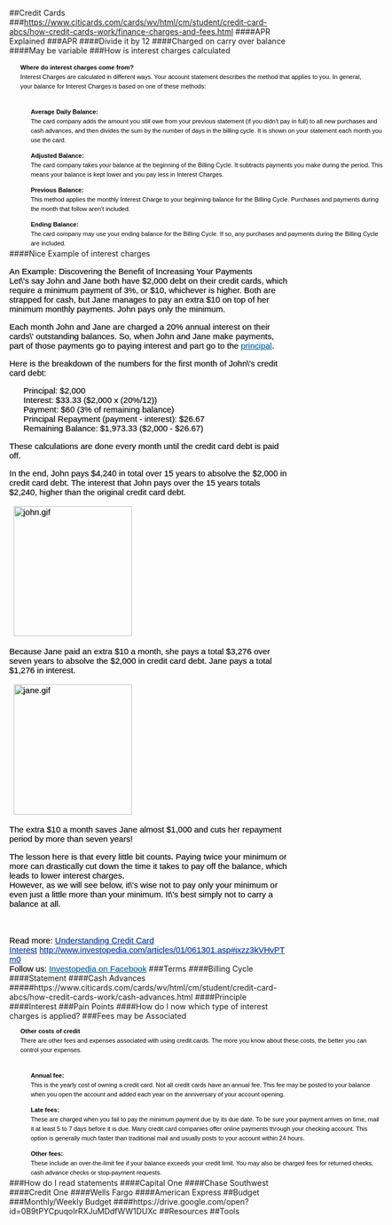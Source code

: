 ##Credit Cards
###https://www.citicards.com/cards/wv/html/cm/student/credit-card-abcs/how-credit-cards-work/finance-charges-and-fees.html
####APR Explained
###APR
####Divide it by 12
####Charged on carry over balance
####May be variable
###How is interest charges calculated
<p style="padding-left: 20px; padding-right: 20px; width: 636px; color: rgb(0, 0, 0); font-family: Verdana, Arial, Helvetica, sans-serif; font-size: 11px; line-height: 17px;"><strong>Where do interest charges come from?</strong><br>Interest Charges are calculated in different ways. Your account statement describes the method that applies to you. In general, your balance for Interest Charges is based on one of these methods:</p><br style="color: rgb(0, 0, 0); font-family: Verdana, Arial, Helvetica, sans-serif; font-size: 11px; line-height: 17px;"><ul style="margin-top: -10px; margin-bottom: -10px; width: 636px; list-style-type: none; color: rgb(0, 0, 0); font-family: Verdana, Arial, Helvetica, sans-serif; font-size: 11px; line-height: 17px;"><p style="padding-left: 20px; padding-right: 20px; width: 636px;"><strong>Average Daily Balance:</strong>&nbsp;<br>The card company adds the amount you still owe from your previous statement (if you didn’t pay in full) to all new purchases and cash advances, and then divides the sum by the number of days in the billing cycle. It is shown on your statement each month you use the card.</p><p style="padding-left: 20px; padding-right: 20px; width: 636px;"><strong>Adjusted Balance:</strong>&nbsp;<br>The card company takes your balance at the beginning of the Billing Cycle. It subtracts payments you make during the period. This means your balance is kept lower and you pay less in Interest Charges.</p><p style="padding-left: 20px; padding-right: 20px; width: 636px;"><strong>Previous Balance:</strong>&nbsp;<br>This method applies the monthly Interest Charge to your beginning balance for the Billing Cycle. Purchases and payments during the month that follow aren’t included.</p><p style="padding-left: 20px; padding-right: 20px; width: 636px;"><strong>Ending Balance:</strong>&nbsp;<br>The card company may use your ending balance for the Billing Cycle. If so, any purchases and payments during the Billing Cycle are included.</p></ul>
####Nice Example of interest charges
<p style="-webkit-tap-highlight-color: transparent; color: rgb(0, 0, 0); font-family: gandhiserif-regular-webfont, Helvetica, Arial, Verdana, sans-serif; font-size: 15px; line-height: normal; -webkit-text-stroke-width: 0.150000005960464px;">An Example: Discovering the Benefit of Increasing Your Payments<br style="-webkit-tap-highlight-color: transparent;">Let\'s say John and Jane both have $2,000 debt on their credit cards, which require a minimum payment of 3%, or $10, whichever is higher. Both are strapped for cash, but Jane manages to pay an extra $10 on top of her minimum monthly payments. John pays only the minimum.</p><p style="-webkit-tap-highlight-color: transparent; color: rgb(0, 0, 0); font-family: gandhiserif-regular-webfont, Helvetica, Arial, Verdana, sans-serif; font-size: 15px; line-height: normal; -webkit-text-stroke-width: 0.150000005960464px;">Each month John and Jane are charged a 20% annual interest on their cards\' outstanding balances. So, when John and Jane make payments, part of those payments go to paying interest and part go to the&nbsp;<a href="http://www.investopedia.com/terms/p/principal.asp" style="-webkit-tap-highlight-color: transparent; color: rgb(0, 91, 157); cursor: pointer;" target="_blank">principal</a>.</p><p style="-webkit-tap-highlight-color: transparent; color: rgb(0, 0, 0); font-family: gandhiserif-regular-webfont, Helvetica, Arial, Verdana, sans-serif; font-size: 15px; line-height: normal; -webkit-text-stroke-width: 0.150000005960464px;">Here is the breakdown of the numbers for the first month of John\'s credit card debt:</p><ul style="-webkit-tap-highlight-color: transparent; list-style: none; color: rgb(0, 0, 0); font-family: gandhiserif-regular-webfont, Helvetica, Arial, Verdana, sans-serif; font-size: 15px; line-height: normal; -webkit-text-stroke-width: 0.150000005960464px;"><li style="-webkit-tap-highlight-color: transparent;">Principal: $2,000</li><li style="-webkit-tap-highlight-color: transparent;">Interest: $33.33 ($2,000 x (20%/12))</li><li style="-webkit-tap-highlight-color: transparent;">Payment: $60 (3% of remaining balance)</li><li style="-webkit-tap-highlight-color: transparent;">Principal Repayment (payment - interest<span style="-webkit-text-stroke-width: 0.150000005960464px;">): $26.67</span></li><li style="-webkit-tap-highlight-color: transparent;">Remaining Balance: $1,973.33 ($2,000 - $26.67)</li></ul><p style="-webkit-tap-highlight-color: transparent; color: rgb(0, 0, 0); font-family: gandhiserif-regular-webfont, Helvetica, Arial, Verdana, sans-serif; font-size: 15px; line-height: normal; -webkit-text-stroke-width: 0.150000005960464px;">These calculations are done every month until the credit card debt is paid off.</p><p style="-webkit-tap-highlight-color: transparent; color: rgb(0, 0, 0); font-family: gandhiserif-regular-webfont, Helvetica, Arial, Verdana, sans-serif; font-size: 15px; line-height: normal; -webkit-text-stroke-width: 0.150000005960464px;">In the end, John pays $4,240 in total over 15 years to absolve the $2,000 in credit card debt. The interest that John pays over the 15 years totals $2,240, higher than the original credit card debt.</p><table align="center" border="0" cellpadding="0" cellspacing="0" style="-webkit-tap-highlight-color: transparent; border-collapse: separate; color: rgb(0, 0, 0); font-family: gandhiserif-regular-webfont, Helvetica, Arial, Verdana, sans-serif; font-size: 15px; line-height: normal; -webkit-text-stroke-width: 0.150000005960464px;"><tbody style="-webkit-tap-highlight-color: transparent;"><tr style="-webkit-tap-highlight-color: transparent;"><td style="-webkit-tap-highlight-color: transparent;"><img alt="john.gif" src="http://i.investopedia.com/inv/articles/site/john.gif" style="-webkit-tap-highlight-color: transparent; border-width: medium; border-style: none; height: 234px; width: 213px;"></td></tr></tbody></table><p style="-webkit-tap-highlight-color: transparent; color: rgb(0, 0, 0); font-family: gandhiserif-regular-webfont, Helvetica, Arial, Verdana, sans-serif; font-size: 15px; line-height: normal; -webkit-text-stroke-width: 0.150000005960464px;">Because Jane paid an extra $10 a month, she pays a total $3,276 over seven years to absolve the $2,000 in credit card debt. Jane pays a total $1,276 in interest.</p><table align="center" border="0" cellpadding="0" cellspacing="0" style="-webkit-tap-highlight-color: transparent; border-collapse: separate; color: rgb(0, 0, 0); font-family: gandhiserif-regular-webfont, Helvetica, Arial, Verdana, sans-serif; font-size: 15px; line-height: normal; -webkit-text-stroke-width: 0.150000005960464px;"><tbody style="-webkit-tap-highlight-color: transparent;"><tr style="-webkit-tap-highlight-color: transparent;"><td style="-webkit-tap-highlight-color: transparent;"><img alt="jane.gif" src="http://i.investopedia.com/inv/articles/site/jane.gif" style="-webkit-tap-highlight-color: transparent; border-width: medium; border-style: none; height: 235px; width: 213px;"></td></tr></tbody></table><p style="-webkit-tap-highlight-color: transparent; color: rgb(0, 0, 0); font-family: gandhiserif-regular-webfont, Helvetica, Arial, Verdana, sans-serif; font-size: 15px; line-height: normal; -webkit-text-stroke-width: 0.150000005960464px;">The extra $10 a month saves Jane almost $1,000 and cuts her repayment period by more than seven years!</p><p style="-webkit-tap-highlight-color: transparent; color: rgb(0, 0, 0); font-family: gandhiserif-regular-webfont, Helvetica, Arial, Verdana, sans-serif; font-size: 15px; line-height: normal; -webkit-text-stroke-width: 0.150000005960464px;">The lesson here is that every little bit counts. Paying twice your minimum or more can drastically cut down the time it takes to pay off the balance, which leads to lower interest charges.<br style="-webkit-tap-highlight-color: transparent;">However, as we will see below, it\'s wise not to pay only your minimum or even just a little more than your minimum. It\'s best simply not to carry a balance at all.</p><span style="-webkit-tap-highlight-color: transparent; color: rgb(0, 0, 0); font-family: gandhiserif-regular-webfont, Helvetica, Arial, Verdana, sans-serif; font-size: 15px; line-height: normal; -webkit-text-stroke-width: 0.150000005960464px;"><br style="-webkit-tap-highlight-color: transparent;"><br style="-webkit-tap-highlight-color: transparent;">Read more:&nbsp;<a href="http://www.investopedia.com/articles/01/061301.asp#ixzz3kVHvPTm0" style="-webkit-tap-highlight-color: transparent; color: rgb(0, 51, 153); cursor: pointer;" target="_blank">Understanding Credit Card Interest</a>&nbsp;<a href="http://www.investopedia.com/articles/01/061301.asp#ixzz3kVHvPTm0" style="-webkit-tap-highlight-color: transparent; color: rgb(0, 51, 153); cursor: pointer;" target="_blank">http://www.investopedia.com/articles/01/061301.asp#ixzz3kVHvPTm0</a>&nbsp;<br style="-webkit-tap-highlight-color: transparent;">Follow us:&nbsp;<a href="http://ec.tynt.com/b/rf?id=arwjQmCEqr4l6Cadbi-bnq&amp;u=Investopedia" target="_blank" style="-webkit-tap-highlight-color: transparent; color: rgb(0, 91, 157); cursor: pointer;">Investopedia on Facebook</a></span>
###Terms
####Billing Cycle
####Statement
####Cash Advances
#####https://www.citicards.com/cards/wv/html/cm/student/credit-card-abcs/how-credit-cards-work/cash-advances.html
####Principle
####Interest
###Pain Points
####How do I now which type of interest charges is applied?
###Fees may be Associated
<p style="padding-left: 20px; padding-right: 20px; width: 636px; color: rgb(0, 0, 0); font-family: Verdana, Arial, Helvetica, sans-serif; font-size: 11px; line-height: 17px;"><strong>Other costs of credit</strong><br>There are other fees and expenses associated with using credit cards. The more you know about these costs, the better you can control your expenses.</p><br style="color: rgb(0, 0, 0); font-family: Verdana, Arial, Helvetica, sans-serif; font-size: 11px; line-height: 17px;"><ul style="margin-top: -10px; margin-bottom: -10px; width: 636px; list-style-type: none; color: rgb(0, 0, 0); font-family: Verdana, Arial, Helvetica, sans-serif; font-size: 11px; line-height: 17px;"><p style="padding-left: 20px; padding-right: 20px; width: 636px;"><strong>Annual fee:</strong>&nbsp;<br>This is the yearly cost of owning a credit card. Not all credit cards have an annual fee. This fee may be posted to your balance when you open the account and added each year on the anniversary of your account opening.</p><p style="padding-left: 20px; padding-right: 20px; width: 636px;"><strong>Late fees:&nbsp;</strong><br>These are charged when you fail to pay the&nbsp;minimum payment due by its due date. To be sure your payment arrives on time, mail it at least 5 to 7 days before it is due. Many credit card companies offer online payments through your checking account. This option is generally much faster than traditional mail and usually posts to your account within 24 hours.</p><p style="padding-left: 20px; padding-right: 20px; width: 636px;"><strong>Other fees:&nbsp;</strong><br>These include an over-the-limit fee if your balance exceeds your credit limit. You may also be charged fees for returned checks, cash advance checks or stop-payment requests.</p></ul>
###How do I read statements
####Capital One
####Chase Southwest
####Credit One
####Wells Fargo
####American Express
##Budget
###Monthly/Weekly Budget
####https://drive.google.com/open?id=0B9tPYCpuqoIrRXJuMDdfWW1DUXc
##Resources
##Tools
